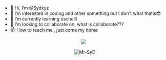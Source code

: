 - 👋 Hi, I’m @Sydxyz
- 👀 I’m interested in coding and other something but I don't what thatis😎
- 🌱 I’m currently learning uscholll
- 💞️ I’m looking to collaborate on, what is collaborate???
- 📫 How to reach me , just come my home

<p align="center">
<img src="https://github-stats-alpha.vercel.app/api/?username=Sydxyz&cc=000&tc=00ff00&ic=fff000&bc=fff" align="center">
</p>

<p align="center">&nbsp;
  <img align="center" src="https://github-readme-stats.vercel.app/api?username=sydxyz&&show_icons=true&theme=midnight-purple" alt="Mr-SyD"/></p>        
 
<!---
Sydxyz/Sydxyz is a ✨ special ✨ repository because its `README.md` (this file) appears on your GitHub profile.
You can click the Preview link to take a look at your changes.
--->
